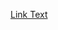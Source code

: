 [Link Text]([Google_Drive_URL](https://drive.google.com/drive/u/0/folders/1sn1m85PjCumTH2HpGTQe215hWNhVs92g)https://drive.google.com/drive/u/0/folders/1sn1m85PjCumTH2HpGTQe215hWNhVs92g)
